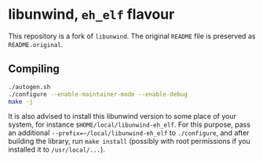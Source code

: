 # libunwind, `eh_elf` flavour

This repository is a fork of `libunwind`. The original `README` file is
preserved as `README.original`.

## Compiling

```bash
./autogen.sh
./configure --enable-maintainer-mode --enable-debug
make -j
```

It is also advised to install this libunwind version to some place of your
system, for instance `$HOME/local/libunwind-eh_elf`. For this purpose, pass an
additional `--prefix=~/local/libunwind-eh_elf` to `./configure`, and after
building the library, run `make install` (possibly with root permissions if you
installed it to `/usr/local/...`).
